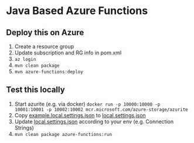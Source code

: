 # Java Based Azure Functions

## Deploy this on Azure

1. Create a resource group
2. Update subscription and RG info in pom.xml
3. `az login`
4. `mvn clean package`
5. `mvn azure-functions:deploy`

## Test this locally

1. Start azurite (e.g. via docker)
   `docker run -p 10000:10000 -p 10001:10001 -p 10002:10002 mcr.microsoft.com/azure-storage/azurite`
2. Copy [example.local.settings.json](example.local.settings.json) to [local.settings.json](local.settings.json)
3. Update [local.settings.json](local.settings.json) according to your env (e.g. Connection Strings)
4. `mvn clean package azure-functions:run`